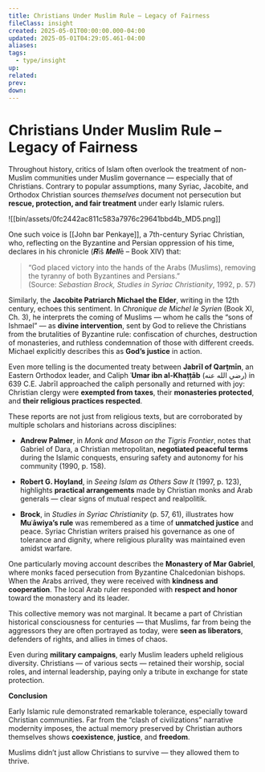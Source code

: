 ```yaml
---
title: Christians Under Muslim Rule – Legacy of Fairness
fileClass: insight
created: 2025-05-01T00:00:00.000-04:00
updated: 2025-05-01T04:29:05.461-04:00
aliases: 
tags: 
  - type/insight 
up: 
related: 
prev: 
down: 
---
```


# Christians Under Muslim Rule – Legacy of Fairness

Throughout history, critics of Islam often overlook the treatment of non-Muslim communities under Muslim governance — especially that of Christians. Contrary to popular assumptions, many Syriac, Jacobite, and Orthodox Christian sources _themselves_ document not persecution but **rescue, protection, and fair treatment** under early Islamic rulers.

![[bin/assets/0fc2442ac811c583a7976c29641bbd4b_MD5.png]]

One such voice is [[John bar Penkaye]], a 7th-century Syriac Christian, who, reflecting on the Byzantine and Persian oppression of his time, declares in his chronicle (𝑹īš 𝑴𝒆𝒍𝒍ē – Book XIV) that:

> “God placed victory into the hands of the Arabs (Muslims), removing the tyranny of both Byzantines and Persians.”  
> (Source: _Sebastian Brock, Studies in Syriac Christianity_, 1992, p. 57)

Similarly, the **Jacobite Patriarch Michael the Elder**, writing in the 12th century, echoes this sentiment. In _Chronique de Michel le Syrien_ (Book XI, Ch. 3), he interprets the coming of Muslims — whom he calls the “sons of Ishmael” — as **divine intervention**, sent by God to relieve the Christians from the brutalities of Byzantine rule: confiscation of churches, destruction of monasteries, and ruthless condemnation of those with different creeds. Michael explicitly describes this as **God’s justice** in action.

Even more telling is the documented treaty between **Jabrīl of Qarṭmīn**, an Eastern Orthodox leader, and Caliph **ʿUmar ibn al-Khaṭṭāb** (رضي الله عنه) in 639 C.E. Jabrīl approached the caliph personally and returned with joy: Christian clergy were **exempted from taxes**, their **monasteries protected**, and **their religious practices respected**.

These reports are not just from religious texts, but are corroborated by multiple scholars and historians across disciplines:

- **Andrew Palmer**, in _Monk and Mason on the Tigris Frontier_, notes that Gabriel of Dara, a Christian metropolitan, **negotiated peaceful terms** during the Islamic conquests, ensuring safety and autonomy for his community (1990, p. 158).
    
- **Robert G. Hoyland**, in _Seeing Islam as Others Saw It_ (1997, p. 123), highlights **practical arrangements** made by Christian monks and Arab generals — clear signs of mutual respect and realpolitik.
    
- **Brock**, in _Studies in Syriac Christianity_ (p. 57, 61), illustrates how **Muʿāwiya’s rule** was remembered as a time of **unmatched justice** and peace. Syriac Christian writers praised his governance as one of tolerance and dignity, where religious plurality was maintained even amidst warfare.
    

One particularly moving account describes the **Monastery of Mar Gabriel**, where monks faced persecution from Byzantine Chalcedonian bishops. When the Arabs arrived, they were received with **kindness and cooperation**. The local Arab ruler responded with **respect and honor** toward the monastery and its leader.

This collective memory was not marginal. It became a part of Christian historical consciousness for centuries — that Muslims, far from being the aggressors they are often portrayed as today, were **seen as liberators**, defenders of rights, and allies in times of chaos.

Even during **military campaigns**, early Muslim leaders upheld religious diversity. Christians — of various sects — retained their worship, social roles, and internal leadership, paying only a tribute in exchange for state protection.

**Conclusion**

Early Islamic rule demonstrated remarkable tolerance, especially toward Christian communities. Far from the “clash of civilizations” narrative modernity imposes, the actual memory preserved by Christian authors themselves shows **coexistence**, **justice**, and **freedom**.

Muslims didn’t just allow Christians to survive — they allowed them to thrive.
